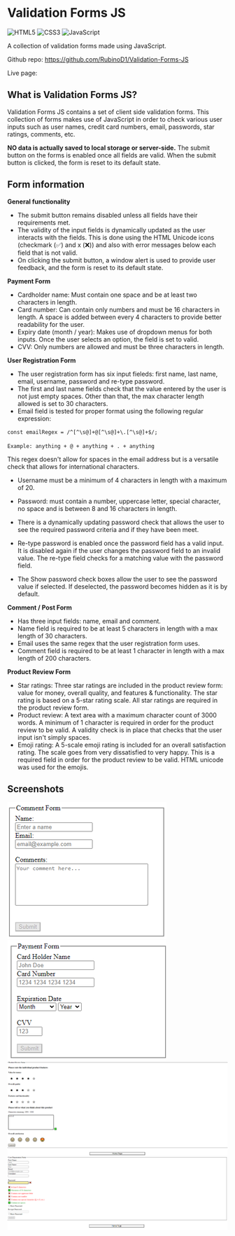 # Validation Forms JS
![HTML5](https://img.shields.io/badge/html5-%23E34F26.svg?style=for-the-badge&logo=html5&logoColor=white) ![CSS3](https://img.shields.io/badge/css3-%231572B6.svg?style=for-the-badge&logo=css3&logoColor=white) ![JavaScript](https://img.shields.io/badge/javascript-%23323330.svg?style=for-the-badge&logo=javascript&logoColor=%23F7DF1E)

A collection of validation forms made using JavaScript.
<!-- GitHub links to repo and live site -->
Github repo: https://github.com/RubinoD1/Validation-Forms-JS

Live page: 

## What is Validation Forms JS?

Validation Forms JS contains a set of client side validation forms. This collection of forms makes use of JavaScript in order to check various user inputs such as user names, credit card numbers, email, passwords, star ratings, comments, etc.  

**NO data is actually saved to local storage or server-side.** The submit button on the forms is enabled once all fields are valid. When the submit button is clicked, the form is reset to its default state.

## Form information

**General functionality**
- The submit button remains disabled unless all fields have their requirements met.
- The validity of the input fields is dynamically updated as the user interacts with the fields. 
This is done using the HTML Unicode icons (checkmark (&#9989;) and x (&#10060;)) and also with error messages below each field that is not valid. 
- On clicking the submit button, a window alert is used to provide user feedback, and the form is reset to its default state.

**Payment Form** 
- Cardholder name: Must contain one space and be at least two characters in length. 
- Card number: Can contain only numbers and must be 16 characters in length. A space is added between every 4 characters to provide better readability for the user. 
- Expiry date (month / year): Makes use of dropdown menus for both inputs. Once the user selects an option, the field is set to valid.  
- CVV: Only numbers are allowed and must be three characters in length. 

**User Registration Form** 
- The user registration form has six input fieleds: first name, last name, email, username, password and re-type password. 
- The first and last name fields check that the value entered by the user is not just empty spaces. Other than that, the max character length allowed is set to 30 characters. 
- Email field is tested for proper format using the following regular expression:
```
const emailRegex = /^[^\s@]+@[^\s@]+\.[^\s@]+$/;

Example: anything + @ + anything + . + anything
```
This regex doesn't allow for spaces in the email address but is a versatile check that allows for international characters. 
- Username must be a minimum of 4 characters in length with a maximum of 20. 
- Password: must contain a number, uppercase letter, special character, no space and is between 8 and 16 characters in length.

- There is a dynamically updating password check that allows the user to see the required password criteria and if they have been meet. 
- Re-type password is enabled once the password field has a valid input. It is disabled again if the user changes the password field to an invalid value. The re-type field checks for a matching value with the password field. 
- The Show password check boxes allow the user to see the password value if selected. If deselected, the password becomes hidden as it is by default.  

**Comment / Post Form**  
- Has three input fields: name, email and comment. 
- Name field is required to be at least 5 characters in length with a max length of 30 characters.
- Email uses the same regex that the user registration form uses.
- Comment field is required to be at least 1 character in length with a max length of 200 characters. 

**Product Review Form**  
- Star ratings: Three star ratings are included in the product review form: value for money, overall quality, and features & functionality. The star rating is based on a 5-star rating scale. All star ratings are required in the product review form.   
- Product review: A text area with a maximum character count of 3000 words. A minimum of 1 character is required in order for the product review to be valid. A validity check is in place that checks that the user input isn't simply spaces. 
- Emoji rating: A 5-scale emoji rating is included for an overall satisfaction rating. The scale goes from very dissatisfied to very happy. This is a required field in order for the product review to be valid. HTML unicode was used for the emojis. 

## Screenshots
![comment form](./assets/images/screenshots/comment%20form.png)<br>
![payment form](./assets/images/screenshots/payment%20form.png)<br>
![product review form](./assets/images/screenshots/product%20review%20form.png)<br>
![user registration form](./assets/images/screenshots/user%20registration%20form.png)<br>